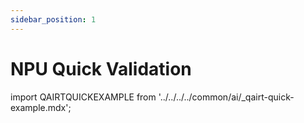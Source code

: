 ```yaml
---
sidebar_position: 1
---
```


# NPU Quick Validation

import QAIRTQUICKEXAMPLE from '../../../../common/ai/\_qairt-quick-example.mdx';

<QAIRTQUICKEXAMPLE />
